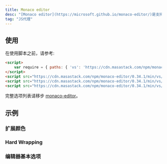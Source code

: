 ```yaml
---
title: Monaco editor
desc: "[Monaco editor](https://microsoft.github.io/monaco-editor/)是支持[VS Code](https://github.com/microsoft/vscode).)的代码编辑器。"
tag: "JS代理"
---
```


## 使用

<masa-example file="Examples.components.monaco_editor.Usage"></masa-example>



在使用脚本之前，请参考:

```html
<script>
    var require = { paths: { 'vs': 'https://cdn.masastack.com/npm/monaco-editor/0.34.1/min/vs' } };
</script>
<script src="https://cdn.masastack.com/npm/monaco-editor/0.34.1/min/vs/loader.js"></script>
<script src="https://cdn.masastack.com/npm/monaco-editor/0.34.1/min/vs/editor/editor.main.nls.js"></script>
<script src="https://cdn.masastack.com/npm/monaco-editor/0.34.1/min/vs/editor/editor.main.js"></script>
```

完整选项列表请移步 [monaco-editor](https://microsoft.github.io/monaco-editor/docs.html)。

## 示例

### 扩展颜色

<masa-example file="Examples.components.monaco_editor.ExposedColors"></masa-example>

### Hard Wrapping

<masa-example file="Examples.components.monaco_editor.HardWrapping"></masa-example>

### 编辑器基本选项

<masa-example file="Examples.components.monaco_editor.EditorBasicOptions"></masa-example>
